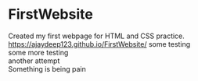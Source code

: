 # FirstWebsite
Created my first webpage for HTML and CSS practice.
https://ajaydeep123.github.io/FirstWebsite/
some testing <br>
some more testing </br>
another attempt </br>
Something is being pain

